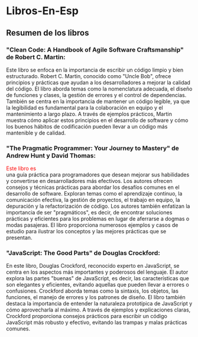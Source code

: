 # Libros-En-Esp
## Resumen de los libros
### "Clean Code: A Handbook of Agile Software Craftsmanship" de Robert C. Martin:
Este libro se enfoca en la importancia de escribir un código limpio y bien estructurado. Robert C. Martin, conocido como "Uncle Bob", ofrece principios y prácticas que ayudan a los desarrolladores a mejorar la calidad del código. El libro aborda temas como la nomenclatura adecuada, el diseño de funciones y clases, la gestión de errores y el control de dependencias. También se centra en la importancia de mantener un código legible, ya que la legibilidad es fundamental para la colaboración en equipo y el mantenimiento a largo plazo. A través de ejemplos prácticos, Martin muestra cómo aplicar estos principios en el desarrollo de software y cómo los buenos hábitos de codificación pueden llevar a un código más mantenible y de calidad.

### "The Pragmatic Programmer: Your Journey to Mastery" de Andrew Hunt y David Thomas:
<div style="color:red">Este libro es</div> una guía práctica para programadores que desean mejorar sus habilidades y convertirse en desarrolladores más efectivos. Los autores ofrecen consejos y técnicas prácticas para abordar los desafíos comunes en el desarrollo de software. Exploran temas como el aprendizaje continuo, la comunicación efectiva, la gestión de proyectos, el trabajo en equipo, la depuración y la refactorización de código. Los autores también enfatizan la importancia de ser "pragmáticos", es decir, de encontrar soluciones prácticas y eficientes para los problemas en lugar de aferrarse a dogmas o modas pasajeras. El libro proporciona numerosos ejemplos y casos de estudio para ilustrar los conceptos y las mejores prácticas que se presentan.

### "JavaScript: The Good Parts" de Douglas Crockford:
En este libro, Douglas Crockford, reconocido experto en JavaScript, se centra en los aspectos más importantes y poderosos del lenguaje. El autor explora las partes "buenas" de JavaScript, es decir, las características que son elegantes y eficientes, evitando aquellas que pueden llevar a errores o confusiones. Crockford aborda temas como la sintaxis, los objetos, las funciones, el manejo de errores y los patrones de diseño. El libro también destaca la importancia de entender la naturaleza prototípica de JavaScript y cómo aprovecharla al máximo. A través de ejemplos y explicaciones claras, Crockford proporciona consejos prácticos para escribir un código JavaScript más robusto y efectivo, evitando las trampas y malas prácticas comunes.
